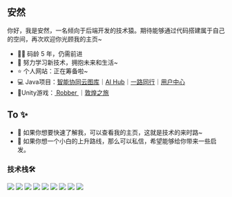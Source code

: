 ## 安然

你好，我是安然，一名倾向于后端开发的技术猿。期待能够通过代码搭建属于自己的空间，再次欢迎你光顾我的主页~

- 🧑‍💻 码龄 5 年，仍需前进
- 🌱 努力学习新技术，拥抱未来和生活~
- ⭐️ 个人网站：正在筹备啦~
- 💻 Java项目：<a href="https://github.com/anran0422/Cloud" target="_blank">智能协同云图库</a>｜<a href="https://github.com/anran0422/SpringAI" target="_blank">AI Hub</a>｜<a href="https://github.com" target="_blank">一路同行</a>｜<a href="https://github.com/anran0422/center" target="_blank">用户中心</a>
- 📱Unity游戏：<a href="https://github.com" target="_blank"> Robber </a>｜<a href="https://github.com/" target="_blank">敦煌之旅</a>


## To ✨
- 👣 如果你想要快速了解我，可以查看我的主页，这就是技术的来时路~
- 💫 如果你想一个小白的上升路线，那么可以私信，希望能够给你带来一些启发。

### 技术栈🛠️
![](https://img.shields.io/badge/-Java-4C7491?style=flat-square&logo=java&logoColor=fff)
![](https://img.shields.io/badge/-TS-339933?style=flat-square&logo=typescript&logoColor=fff)
![](https://img.shields.io/badge/-Spring-5FB832?style=flat-square&logo=Spring&logoColor=fff)
![](https://img.shields.io/badge/-Vue-4fc08d?style=flat-square&logo=Vue.js&logoColor=fff)
![](https://img.shields.io/badge/-MySQL-4479A1?style=flatsquare&logo=MySQL&logoColor=fff)
![](https://img.shields.io/badge/-Redis-DC382D?style=flat-square&logo=Redis&logoColor=fff)
![](https://img.shields.io/badge/-Linux-000000?style=flat-square&logo=Linux&logoColor=fff)
![](https://img.shields.io/badge/-Docker-2496ED?style=flatsquare&logo=Docker&logoColor=fff)
![](https://img.shields.io/badge/-Git-E84E31?style=flat-square&logo=Git&logoColor=fff)
